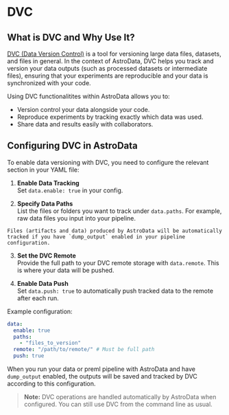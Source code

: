 # DVC

## What is DVC and Why Use It?

[DVC (Data Version Control)](https://dvc.org/) is a tool for versioning large data files, datasets, and files in general. In the context of AstroData, DVC helps you track and version your data outputs (such as processed datasets or intermediate files), ensuring that your experiments are reproducible and your data is synchronized with your code.

Using DVC functionalitites within AstroData allows you to:

- Version control your data alongside your code.
- Reproduce experiments by tracking exactly which data was used.
- Share data and results easily with collaborators.

## Configuring DVC in AstroData

To enable data versioning with DVC, you need to configure the relevant section in your YAML file:

1. **Enable Data Tracking**  
   Set `data.enable: true` in your config.

2. **Specify Data Paths**  
   List the files or folders you want to track under `data.paths`. For example, raw data files you input into your pipeline.
```{hint}
Files (artifacts and data) produced by AstroData will be automatically tracked if you have `dump_output` enabled in your pipeline configuration.
```

3. **Set the DVC Remote**  
   Provide the full path to your DVC remote storage with `data.remote`. This is where your data will be pushed.

4. **Enable Data Push**  
   Set `data.push: true` to automatically push tracked data to the remote after each run.

Example configuration:
```yaml
data:
  enable: true
  paths:
    - "files_to_version"
  remote: "/path/to/remote/" # Must be full path
  push: true
```

When you run your data or preml pipeline with AstroData and have `dump_output` enabled, the outputs will be saved and tracked by DVC according to this configuration.

> **Note:** DVC operations are handled automatically by AstroData when configured. You can still use DVC from the command line as usual.

